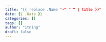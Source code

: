 ```yaml
---
title: "{{ replace .Name "-" " " | title }}"
date: {{ .Date }}
categories: []
tags: []
author: "itning"
draft: false
---
```

